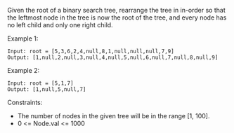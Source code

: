 Given the root of a binary search tree, rearrange the tree in in-order so that the leftmost node in the tree is now the root of the tree, and every node has no left child and only one right child.

Example 1:
```
Input: root = [5,3,6,2,4,null,8,1,null,null,null,7,9]
Output: [1,null,2,null,3,null,4,null,5,null,6,null,7,null,8,null,9]
```

Example 2:
```
Input: root = [5,1,7]
Output: [1,null,5,null,7]
```

Constraints:

- The number of nodes in the given tree will be in the range [1, 100].
- 0 <= Node.val <= 1000